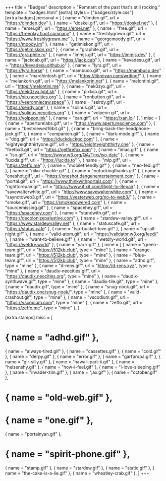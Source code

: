 +++
title = "Badges"
description = "Remnant of the past that's still rocking."
template = "badges.html"
[extra]
styles = ["badges/style.css"]
[extra.badges]
personal = [
  { name = "dimden.gif", url = "https://dimden.dev" },
  { name = "doskel.gif", url = "https://doskel.net" },
  { name = "ersei.gif", url = "https://ersei.net" },
  { name = "free.gif", url = "https://freeplay.floof.company" },
  { name = "freshlygrown.gif", url = "https://www.freshlygrown.me" },
  { name = "georgemoody.gif", url = "https://moody.im" },
  { name = "getimiskon.gif", url = "https://getimiskon.xyz" },
  { name = "graphite.gif", url = "https://gra.phite.ro" },
  { name = "immjs.gif", url = "https://immjs.dev" },
  { name = "jackcab.gif", url = "https://jack.cab" },
  { name = "kevadesu.gif", url = "https://kevadesu.github.io" },
  { name = "lyra.gif", url = "https://lyra.horse" },
  { name = "mambuco.gif", url = "https://mambuco.dev" },
  { name = "marchintosh.gif", url = "https://libreivan.com/writing/" },
  { name = "melankorin.gif", url = "https://melankorin.net" },
  { name = "melontini.gif", url = "https://melontini.me" },
  { name = "nek0zyx.gif", url = "https://nek0zyx.lgbt.sh" },
  { name = "pixlxip.gif", url = "https://xip.neocities.org" },
  { name = "ronbutton.gif", url = "https://veeronniecaw.space" },
  { name = "seirdy.gif", url = "https://seirdy.one" },
  { name = "solinus.gif", url = "https://solinus.neocities.org" },
  { name = "volpeon.gif", url = "https://volpeon.ink" },
  { name = "xan.gif", url = "https://xan.lol" },
]
misc = [
  { name = "aperturelabs.gif", url = "https://www.aperturescience.com" },
  { name = "bestviewed16bit.gif" },
  { name = "bring-back-the-headphone-jack.gif" },
  { name = "companion.gif" },
  { name = "dark-mode.gif" },
  { name = "ddg.gif", url = "https://duckduckgo.com" },
  { name = "eightyeightthirtyone.gif", url = "https://eightyeightthirty.one" },
  { name = "firefox3.gif", url = "https://getfirefox.com" },
  { name = "imac.gif" },
  { name = "iso.gif", url = "https://www.w3.org/QA/Tips/iso-date" },
  { name = "lucida.gif", url = "https://lucida.to" },
  { name = "mlp.gif", url = "https://zeffo.me" },
  { name = "mobilefriendly.gif" },
  { name = "neo-fedi.gif" },
  { name = "niko-chuckle.gif" },
  { name = "nofuckingthanks.gif" },
  { name = "oneshot.gif", url = "https://oneshot.dangenentertainment.com" },
  { name = "portal.gif", url = "https://www.thinkwithportals.com" },
  { name = "righttorepair.gif", url = "https://www.ifixit.com/Right-to-Repair" },
  { name = "savewalterwhite.gif", url = "http://www.savewalterwhite.com" },
  { name = "saynotoweb3.gif", url = "https://yesterweb.org/no-to-web3/" },
  { name = "smoke.gif", url = "https://smokepowered.com" },
  { name = "sourcemissing.gif" },
  { name = "spacehey.gif", url = "https://spacehey.com" },
  { name = "standwith.gif", url = "https://decolonizepalestine.com" },
  { name = "stardew-valley.gif", url = "https://www.stardewvalley.net" },
  { name = "statuscafe.gif", url = "https://status.cafe" },
  { name = "tsp-bucket-love.gif" },
  { name = "up-all-night.gif" },
  { name = "valid-atom.gif", url = "https://validator.w3.org/feed/" },
  { name = "want-to-believe.gif" },
  { name = "wetdry-world.gif", url = "https://wetdry.world" },
  { name = "yarrr.gif" },
]
mine = [
  { name = "green-team.gif", url = "https://512kb.club", type = "mine" },
  { name = "orange-team.gif", url = "https://512kb.club", type = "mine" },
  { name = "blue-team.gif", url = "https://512kb.club", type = "mine" },
  { name = "adhd.gif", type = "mine" },
  { name = "d-rens.gif", url = "https://d-rens.xyz", type = "mine" },
  { name = "daudix-neocities.gif", url = "https://daudix.neocities.org", type = "mine" },
  { name = "daudix-synthwave.gif", type = "mine" },
  { name = "daudix-tile.gif", type = "mine" },
  { name = "daudix.gif", type = "mine" },
  { name = "snug-nook.gif", url = "https://daudix.one/snug-nook/", type = "mine" },
  { name = "valid-crashout.gif", type = "mine" },
  { name = "vscodium.gif", url = "https://vscodium.com", type = "mine" },
  { name = "zeffo.gif", url = "https://zeffo.me", type = "mine" },
]

[extra.stamps]
misc = [
  # { name = "adhd.gif" },
  { name = "always-tired.gif" },
  { name = "cassettes.gif" },
  { name = "cold.gif" },
  { name = "derpy.gif" },
  { name = "error.gif" },
  { name = "garfpropa.gif" },
  { name = "gir-silly.gif" },
  { name = "hawaii-part-ii.gif" },
  { name = "heisenshy.gif" },
  { name = "how-i-feel.gif" },
  { name = "i-love-sleeping.gif" },
  { name = "invader-zim.gif" },
  { name = "jax.gif" },
  { name = "october.gif" },
  # { name = "old-web.gif" },
  # { name = "one.gif" },
  { name = "portalnyan.gif" },
  # { name = "spirit-phone.gif" },
  { name = "stamp.gif" },
  { name = "stardew.gif" },
  { name = "static.gif" },
  { name = "the-cake-is-a-lie.gif" },
  { name = "wheatley-crab.gif" },
]
+++
